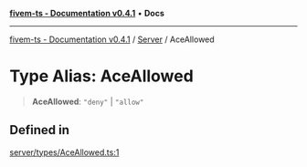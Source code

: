 [**fivem-ts - Documentation v0.4.1**](../../../README.md) • **Docs**

***

[fivem-ts - Documentation v0.4.1](../../../README.md) / [Server](../README.md) / AceAllowed

# Type Alias: AceAllowed

> **AceAllowed**: `"deny"` \| `"allow"`

## Defined in

[server/types/AceAllowed.ts:1](https://github.com/Purpose-Dev/fivem-ts/blob/af9f57481b70813a163451854c2103aaaed13195/src/server/types/AceAllowed.ts#L1)
